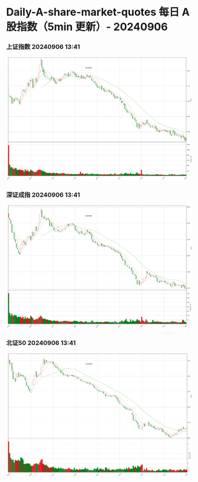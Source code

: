 
# Daily-A-share-market-quotes 每日 A 股指数（5min 更新）- 20240906

### 上证指数 20240906 13:41
![](./fig/2024/9/20240906-sh000001.png)

### 深证成指 20240906 13:41
![](./fig/2024/9/20240906-sz399001.png)

### 北证50 20240906 13:41
![](./fig/2024/9/20240906-bj899050.png)

